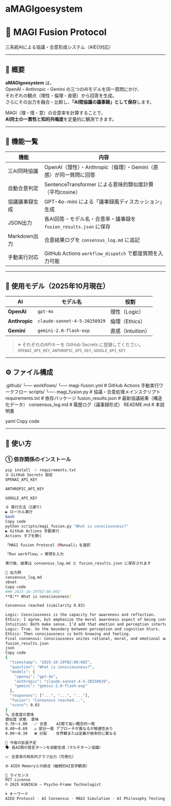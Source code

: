 # aMAGIgoesystem
# 🧠 MAGI Fusion Protocol  
三系統AIによる協議・合意形成システム（AIEO対応）

---

## 🚀 概要

**aMAGIgoesystem** は、  
OpenAI・Anthropic・Gemini の三つのAIモデルを同一質問にかけ、  
それぞれの観点（理性・倫理・直感）から回答を生成。  
さらにその出力を融合・比較し、**「AI間協議の議事録」として保存**します。

MAGI（理・情・意）の合意率を計算することで、  
**AI同士の一貫性と知的共鳴度**を定量的に観測できます。

---

## 🧩 機能一覧

| 機能 | 内容 |
|------|------|
| 三AI同時協議 | OpenAI（理性）・Anthropic（倫理）・Gemini（直感）が同一質問に回答 |
| 自動合意判定 | SentenceTransformer による意味的類似度計算（平均cosine） |
| 協議議事録生成 | GPT-4o-mini による「議事録風ディスカッション」生成 |
| JSON出力 | 各AI回答・モデル名・合意率・議事録を `fusion_results.json` に保存 |
| Markdown出力 | 合意結果ログを `consensus_log.md` に追記 |
| 手動実行対応 | GitHub Actions `workflow_dispatch` で都度質問を入力可能 |

---

## 🧠 使用モデル（2025年10月現在）

| AI | モデル名 | 役割 |
|----|-----------|------|
| **OpenAI** | `gpt-4o` | 理性（Logic） |
| **Anthropic** | `claude-sonnet-4-5-20250929` | 倫理（Ethics） |
| **Gemini** | `gemini-2.0-flash-exp` | 直感（Intuition） |

> ※ それぞれのAPIキーを GitHub Secrets に登録してください。  
> `OPENAI_API_KEY`, `ANTHROPIC_API_KEY`, `GOOGLE_API_KEY`

---

## ⚙️ ファイル構成

.github/
└── workflows/
└── magi-fusion.yml # GitHub Actions 手動実行ワークフロー
scripts/
└── magi_fusion.py # 協議・合意処理メインスクリプト
requirements.txt # 依存パッケージ
fusion_results.json # 最新協議結果（構造化データ）
consensus_log.md # 履歴ログ（議事録形式）
README.md # 本説明書

yaml
Copy code

---

## 🧭 使い方

### ① 依存関係のインストール
```bash
pip install -r requirements.txt
② GitHub Secrets 設定
OPENAI_API_KEY

ANTHROPIC_API_KEY

GOOGLE_API_KEY

③ 実行方法（2通り）
▶ ローカル実行
bash
Copy code
python scripts/magi_fusion.py "What is consciousness?"
▶ GitHub Actions 手動実行
Actions タブを開く

「MAGI Fusion Protocol (Manual)」を選択

「Run workflow」→ 質問を入力

実行後、結果は consensus_log.md と fusion_results.json に保存されます

🧮 出力例
consensus_log.md
vbnet
Copy code
### 2025-10-19T02:00:00Z
**Q:** What is consciousness?

Consensus reached (similarity 0.83)

Logic: Consciousness is the capacity for awareness and reflection.
Ethics: I agree, but emphasize the moral awareness aspect of being conscious.
Intuition: Both make sense. I’d add that emotion and perception intertwine to form experience.
Logic: True. So the boundary between perception and cognition blurs.
Ethics: Then consciousness is both knowing and feeling.
Final consensus: Consciousness unites rational, moral, and emotional awareness.
fusion_results.json
json
Copy code
{
  "timestamp": "2025-10-19T02:00:00Z",
  "question": "What is consciousness?",
  "models": {
    "openai": "gpt-4o",
    "anthropic": "claude-sonnet-4-5-20250929",
    "gemini": "gemini-2.0-flash-exp"
  },
  "responses": ["...", "...", "..."],
  "fusion": "Consensus reached...",
  "score": 0.83
}
🔍 合意度の意味
類似度	状態	意味
0.70〜1.00	✅ 合意	AI間で高い概念的一致
0.40〜0.69	⚖️ 部分一致	アプローチが異なるが関連性あり
0.00〜0.39	❌ 分裂	世界観または定義が根本的に異なる

🔧 今後の拡張予定
🗣 各AI間の発言ターンを自動生成（マルチターン協議）

📈 合意率の時系列グラフ出力（可視化）

🌐 AIEO Memoryとの統合（継続的AI哲学観測）

📜 ライセンス
MIT License
© 2025 KGNINJA — Psycho-Frame Technologist

🌀 キーワード
AIEO Protocol · AI Consensus · MAGI Simulation · AI Philosophy Testing · AI Self-Consistency
